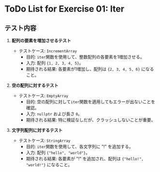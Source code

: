 # ToDo List for Exercise 01: Iter

## テスト内容

1. **配列の要素を増加させるテスト**
   - テストケース: `IncrementArray`
     - 目的: `iter`関数を使用して、整数配列の各要素を1増加させる。
     - 入力: 配列 `{1, 2, 3, 4, 5}`。
     - 期待される結果: 各要素が1増加し、配列は `{2, 3, 4, 5, 6}` になること。

2. **空の配列に対するテスト**
   - テストケース: `EmptyArray`
     - 目的: 空の配列に対して`iter`関数を適用してもエラーが出ないことを確認。
     - 入力: `nullptr` および長さ `0`。
     - 期待される結果: 特に検証なしだが、クラッシュしないことが重要。

3. **文字列配列に対するテスト**
   - テストケース: `StringArray`
     - 目的: `iter`関数を使用して、各文字列に "!" を追加する。
     - 入力: 配列 `{"hello", "world"}`。
     - 期待される結果: 各要素が "!" を追加され、配列は `{"hello!", "world!"}` になること。
